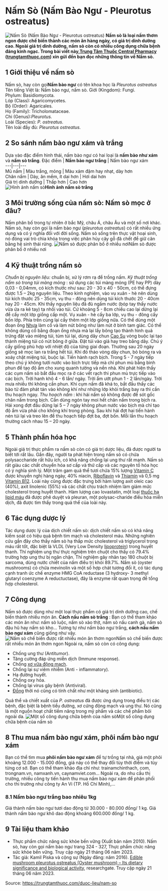 # Nấm Sò (Nấm Bào Ngư - Pleurotus ostreatus)

![Nấm Sò \(Nấm Bào Ngư - Pleurotus ostreatus\)](https://trungtamthuoc.com/images/others/nam-so-1-7524.jpg)
**Nấm sò là loại nấm thơm ngon được chế biến thành các món ăn hàng ngày, có giá trị dinh dưỡng cao. Ngoài giá trị dinh dưỡng, nấm sò còn có nhiều công dụng chữa bệnh đáng kinh ngạc. Trong bài viết này,[Trung Tâm Thuốc Central Pharmacy](https://trungtamthuoc.com/ "Trung Tâm Thuốc Central Pharmacy") ([trungtamthuoc.com](https://trungtamthuoc.com/ "trungtamthuoc.com")) xin gửi đến bạn đọc những thông tin về Nấm sò.**
##  1 Giới thiệu về nấm sò
Nấm sò, hay còn gọi**Nấm bào ngư** có tên khoa học là  _Pleurotus ostreatus_
Tên tiếng Việt là: Nấm bào ngư, nấm sò.
Giới (Kingdom): Fungi.  
Phylum: Basidiomycota.  
Lóp (Class): Agaricomycetes.  
Bộ (Order): Agaricales.  
Họ (Family): Tricholomataceae.  
Chi (Genus):_Pleurotus._  
Loài (Species): _P. ostreatus._  
Tên loài đầy đủ: _Pleurotus ostreatus._
##  2 So sánh nấm bào ngư xám và trắng
Dựa vào đặc điểm hình thái, nấm bào ngư có hai loại là **nấm bào như xám** và **nấm sò trắng**. 
Đặc điểm | **Nấm bào ngư trắng** | Nấm bào ngư xám  
---|---|---  
Mũ nấm | Màu trắng, mỏng | Màu xám đậm hay nhạt, dày hơn  
Chân nấm  | Dày, ăn mềm, ít dai hơn | Hơi dai hơn  
Giá trị dinh dưỡng | Thấp hơn | Cao hơn  
![Hình ảnh nấm sò](https://trungtamthuoc.com/images/item/nam-so-2.jpg)**Hình ảnh nấm sò trắng**
##  3 Môi trường sống của nấm sò: Nấm sò mọc ở đâu?
Nấm phân bố trong tự nhiên ở bắc Mỹ, châu Á, châu Âu và một số nơi khác. Nấm sò, hay còn gọi là nấm bào ngư (_pleurotus ostreatus_) có rất nhiều ứng dụng và có ý nghĩa đối với đời sống. Nấm sò sống trên thực vật hoại sinh, nó đóng vai trò chìa khóa trong việc phân hủy cây gỗ đã chết để giữ cân bằng hệ sinh thái rừng.
![Nấm sò được phân bố ở nhiều nơi](https://trungtamthuoc.com/images/item/nam-so-3.jpg)Nấm sò được phân bố ở nhiều nơi
##  4 Kỹ thuật trồng nấm sò
_Chuẩn bị nguyên liệu:_ chuẩn bị, xử lý rơm rạ để trồng nấm.
_Kỹ thuật trồng nấm sò trong túi màng mỏng_ : sử dụng các túi màng mỏng (PE hay PP) dày 0,03 - 0,04mm, có kích thước như sau: 20 - 30 x 40 - 50cm, có thể đựng được 1.5 – 2kg nguyên liệu. Theo kinh nghiệm, vào vụ xuân - hè nên dùng túi kích thước 25 - 35cm, vụ thu - đông nên dùng túi kích thước 20 - 40cm hay 20 - 45cm.
Khi thấy nguyên liệu đã đủ ngấm nước (bóp tay thấy nước vừa ứa ra kẽ tay) ta nhồi vào túi. Cứ khoảng 5 - 8cm chiều cao lại dừng lại để cấy một lớp giống cấp một. Vụ xuân - hè cấy ba lớp, vụ thu - đông cấy bốn lớp. Phía trên cùng lại cấy thêm một lớp giống nữa.
Có thể dùng một đoạn ống [Nhựa](https://trungtamthuoc.com/hoat-chat/nhua "Nhựa") làm cổ và làm nút bông như làm nút ở bình tam giác. Có thể không dùng cổ bằng đoạn ống nhựa mà lại lấy bông tạo thành hình quả trứng đặt vào miệng túi, túm túi lại, dùng dây chun [Cao Su](https://trungtamthuoc.com/hoat-chat/cao-su "Cao Su") vòng buộc lại tạo thành miệng túi có nút bông ở giữa. Đặt túi vào giả hay treo bằng dây. Chú ý cấy giống phù hợp với nhiệt độ của từng giai đoạn.
Thường sau 20 ngày giống sẽ mọc lan ra trắng hết túi. Khi đó tháo vòng dây chun, bỏ bóng ra và xoáy chặt miệng túi, buộc lại. Tiến hành rạch bịch. Trong 5 - 7 ngày tiếp theo chú ý không tưới nước vào bịch trực tiếp mà chỉ phun mù bằng bình phun để tạo độ ẩm cho xung quanh tường và nền nhà. Khi phát hiện thấy các cụm nấm sò bắt đầu mọc ra ở các vết rạch thi phun mù trực tiếp vào các bịch. Trời hanh khô 4 - 6 lần/ ngày. Trời ẩm ướt phun 1 - 2 lần/ngày. Trời mưa nhiều thì không cần phun. Khi cụm nấm đã khá to, bắt đầu thấy các bào tử đảm phát tán vào không khí như những lớp khỏi trắng bay ra thì cần thu hoạch ngay.
_Thu hoạch nấm_ : khi hái nấm sò không được để sót gốc chân nấm trong bịch. Cần dùng ngón tay moi hết chân nấm trong bịch ra. Hái xong đợt đầu dừng lại 5 – 7 ngày không phun nước vào bịch mà chỉ tạo độ ẩm vừa phải cho không khí trong phòng. Sau khi hái đợt hai tiến hành nén túi lại và treo lên để thu hoạch tiếp đợt ba, đợt bốn. Mỗi lần thu hoạch thường cách nhau 15 – 20 ngày.
##  5 Thành phần hóa học
Ngoài giá trị thực phẩm ra nấm sò còn có giá trị dược liệu, đã được người ta biết tới rất lâu. Gần đây, người ta phát hiện trong nấm sò có chứa polysaccharide rất hữu ích, có khả năng chống lại ung thư rất mạnh. 
Nấm sò rất giàu các chất chuyển hóa sơ cấp và thứ cấp và các nguyên tố hóa học có ý nghĩa sinh lý. Một trăm gam quả thể tươi chứa 15% lượng [Vitamin C](https://trungtamthuoc.com/hoat-chat/vitamin-c "Vitamin C") được khuyến nghị hàng ngày, 40% niacin, [Riboflavin](https://trungtamthuoc.com/hoat-chat/riboflavin "Riboflavin") và [Thiamin](https://trungtamthuoc.com/hoat-chat/thiamin "Thiamin") và 0,5 mg [Vitamin B12](https://trungtamthuoc.com/hoat-chat/vitamin-b12 "Vitamin B12"). Loài này cũng được đặc trưng bởi hàm lượng axit oleic cao (40%), axit linolenic (55%) và các chất chịu trách nhiệm làm giảm mức cholesterol trong huyết thanh. Hàm lượng cao lovastatin, một loại [thuốc hạ lipid máu](https://trungtamthuoc.com/bai-viet/nhom-thuoc-ha-lipid-mau-dai-cuong-va-thuoc-cu-the "thuốc hạ lipid máu") đã được phê duyệt và pleuran, một polysac-charide điều hòa miễn dịch, đã được tìm thấy trong quả thể của loài này.
##  6 Tác dụng dược lý
Tác dụng dược lý của dịch chiết nấm sò: dịch chiết nấm sò có khả năng kiểm soát có hiệu quả bệnh tim mạch và cholesterol máu. Những nghiên cứu gần đây cho thấy nấm sò hạ thấp mức cholesterol và triglycerol trong máu rất tốt, đặc biệt là VLDL (Very Low Density [lipoprotein](https://trungtamthuoc.com/bai-viet/cau-tao-va-phan-loai-liporotein "lipoprotein")) trong huyết thanh. 
Thí nghiệm ung thư thực nghiệm trên chuột cho thấy có 79.4% trường hợp ung thư bị ngăn chặn. Thí nghiệm gây nhân tạo 180 chuột bị sarcoma, dùng nước chiết của nấm điều trị khỏi 89.7%. 
Nấm sò (oyster mushrooms) có chứa mevinolin và một số hợp chát tương đối ít, có tác dụng cạnh tranh ức chế enzyme HMG CoA reductase (3 hydroxy- 3 methyl glutaryl coenzyme A reductuctase), đây là enzyme rất quan trọng để tổng hợp cholesterol.
##  7 Công dụng
Nấm sò được dùng như một loại thực phẩm có giá trị dinh dưỡng cao, chế biến thành nhiều món ăn. **Cách nấu nấm sò trắng** : Bạn có thể tham khảo các món ăn như: nấm sò luộc, nấm sò xào thịt, nấm sò nấu canh gà, nấm sò đậu hũ hay nấm sò kho... Tương tự như nấm bào ngư trắng, **cách nấu nấm bào ngư xám** cũng giống như vậy.
![Nấm sò chế biến được rất nhiều món ăn thơm ngon](https://trungtamthuoc.com/images/item/nam-so-4.jpg)Nấm sò chế biến được rất nhiều món ăn thơm ngon
Ngoài ra, nấm sò còn có công dụng:
  * Chống ung thư (Antitumor).
  * Tăng cường đáp ứng miễn dịch (Immune response).
  * Chống [xơ vữa động mạch](https://trungtamthuoc.com/bai-viet/vua-xo-dong-mach "xơ vữa động mạch").
  * Chống lại sự viêm nhiễm (Anti - inflammatory).
  * Hạ đường huyết.
  * Chống oxy hóa.
  * Chống lại virus gây bệnh (Antiviral).
  * [Đồng](https://trungtamthuoc.com/hoat-chat/dong "Đồng") thời nó cũng có tính chất như một kháng sinh (antibiotic).


Quả thể và chiết xuất của _P. ostreatus_ đã được ứng dụng trong điều trị các bệnh, đặc biệt là bệnh tiểu đường, xơ cứng động mạch và ung thư. Nó cũng là một nguồn hoạt chất tiềm năng trong mỹ phẩm và các chế phẩm bôi ngoài da.
![Một số công dụng chữa bệnh của nấm sò](https://trungtamthuoc.com/images/item/nam-so-5.jpg)Một số công dụng chữa bệnh của nấm sò
##  8 Thu mua nấm bào ngư xám, phôi nấm bào ngư xám
Bạn có thể tìm mua **phôi nấm bào ngư xám** để tự trồng tại nhà, giá một phôi khoảng 12.000 - 15.000 đồng, giá này có thể thay đổi tùy thời điểm và tùy từng cơ sở. Bạn có thể tham khảo địa chỉ như: trainamchinthach, com, trongnam.vn, namxanh.vn, caynamviet.com...
Ngoài ra, do nhu cầu thị trường, nhiều công ty tiến hành thu mua nấm bào ngư xám để phân phối cho thi trường như công ty An Vi (TP. Hồ Chí Minh),...
### 8.1 Nấm bào ngư trắng bao nhiêu 1kg
Giá thành nấm bào ngư tươi dao động từ 30.000 - 80.000 đồng/ 1 kg. Giá thành nấm bào ngư khô dao động khoảng 600.000 đồng/ 1 kg.
##  9 Tài liệu tham khảo
  * Thực phẩm chức năng sức khỏe bền vững (Xuất bản năm 2010). Nấm sò, hay còn gọi nấm bào ngư trang 324 - 327, Thực phẩm chức năng sức khỏe bền vững. Truy cập ngày 21 tháng 06 năm 2023.
  * Tác giả: Kamil Piska và cộng sự (Ngày đăng: năm 2016). [Edible mushroom pleurotus ostreatus (Oyster mushroom) – Its dietary significance and biological activity](https://www.researchgate.net/publication/314664059_Edible_mushroom_pleurotus_ostreatus_Oyster_mushroom_-_Its_dietary_significance_and_biological_activity), researchgate. Truy cập ngày 21 tháng 06 năm 2023.




Source: https://trungtamthuoc.com/duoc-lieu/nam-so